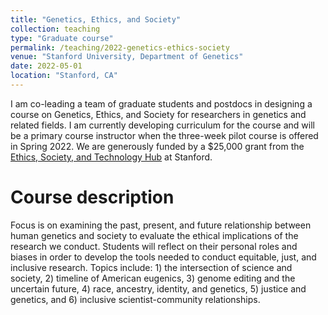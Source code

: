 ```yaml
---
title: "Genetics, Ethics, and Society"
collection: teaching
type: "Graduate course"
permalink: /teaching/2022-genetics-ethics-society
venue: "Stanford University, Department of Genetics"
date: 2022-05-01
location: "Stanford, CA"
---
```


I am co-leading a team of graduate students and postdocs in designing a course on Genetics, Ethics, and Society for researchers in genetics and related fields. I am currently developing curriculum for the course and will be a primary course instructor when the three-week pilot course is offered in Spring 2022. We are generously funded by a $25,000 grant from the [Ethics, Society, and Technology Hub](https://ethicsinsociety.stanford.edu/ethics-society-technology-hub) at Stanford.

Course description
======
Focus is on examining the past, present, and future relationship between human genetics and society to evaluate the ethical implications of the research we conduct. Students will reflect on their personal roles and biases in order to develop the tools needed to conduct equitable, just, and inclusive research. Topics include: 1) the intersection of science and society, 2) timeline of American eugenics, 3) genome editing and the uncertain future, 4) race, ancestry, identity, and genetics, 5) justice and genetics, and 6) inclusive scientist-community relationships. 


